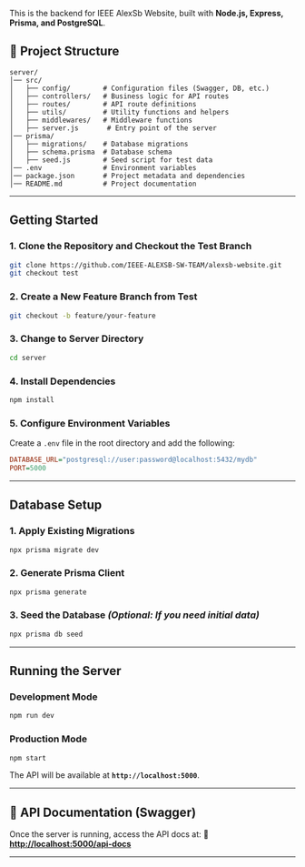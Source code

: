 This is the backend for IEEE AlexSb Website, built with **Node.js, Express, Prisma, and PostgreSQL**.
## 📂 Project Structure

```
server/
│── src/
│   ├── config/        # Configuration files (Swagger, DB, etc.)
│   ├── controllers/   # Business logic for API routes
│   ├── routes/        # API route definitions
│   ├── utils/         # Utility functions and helpers
│   ├── middlewares/   # Middleware functions
│   ├── server.js       # Entry point of the server
│── prisma/
│   ├── migrations/    # Database migrations
│   ├── schema.prisma  # Database schema
│   ├── seed.js        # Seed script for test data
│── .env               # Environment variables
│── package.json       # Project metadata and dependencies
│── README.md          # Project documentation
```

---

##  Getting Started

### **1. Clone the Repository and Checkout the Test Branch**

```sh
git clone https://github.com/IEEE-ALEXSB-SW-TEAM/alexsb-website.git
git checkout test
```

### **2. Create a New Feature Branch from Test**

```sh
git checkout -b feature/your-feature
```

### **3. Change to Server Directory**

```sh
cd server
```

### **4. Install Dependencies**

```sh
npm install
```

### **5. Configure Environment Variables**

Create a `.env` file in the root directory and add the following:

```ini
DATABASE_URL="postgresql://user:password@localhost:5432/mydb"
PORT=5000
```

---

##  Database Setup

### **1. Apply Existing Migrations**

```sh
npx prisma migrate dev
```

### **2. Generate Prisma Client**

```sh
npx prisma generate
```

### **3. Seed the Database** *(Optional: If you need initial data)*

```sh
npx prisma db seed
```

---

##  Running the Server

### **Development Mode**

```sh
npm run dev
```

### **Production Mode**

```sh
npm start
```

The API will be available at **`http://localhost:5000`**.

---

## 📄 API Documentation (Swagger)

Once the server is running, access the API docs at:
🔗 **[http://localhost:5000/api-docs](http://localhost:5000/api-docs)**

---

